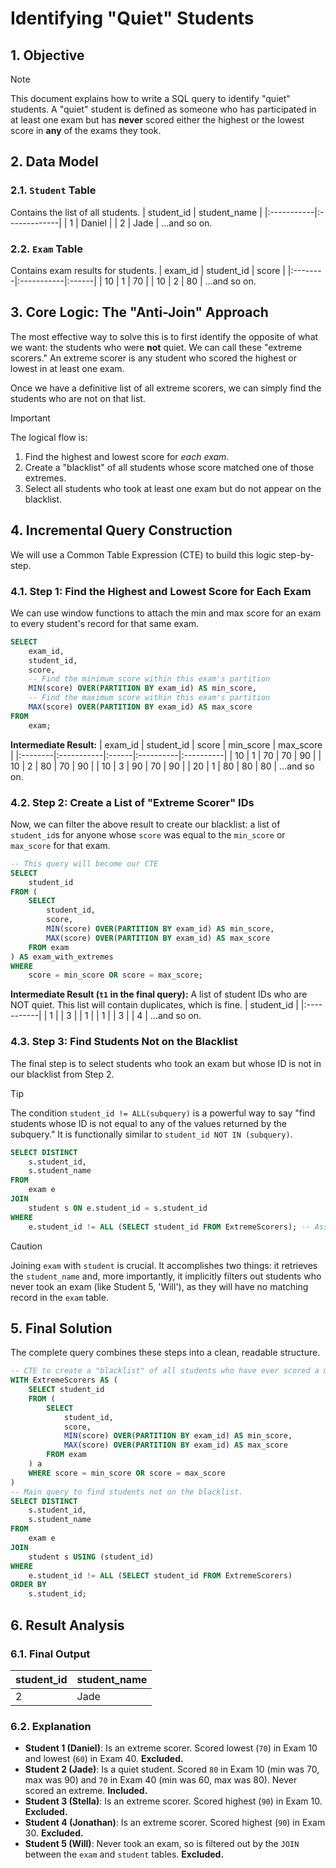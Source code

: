 # Identifying "Quiet" Students

## 1. Objective
> [!NOTE]
> This document explains how to write a SQL query to identify "quiet" students. A "quiet" student is defined as someone who has participated in at least one exam but has **never** scored either the highest or the lowest score in **any** of the exams they took.

## 2. Data Model

### 2.1. `Student` Table
Contains the list of all students.
| student_id | student_name |
|:-----------|:-------------|
| 1          | Daniel       |
| 2          | Jade         |
...and so on.

### 2.2. `Exam` Table
Contains exam results for students.
| exam_id | student_id | score |
|:--------|:-----------|:------|
| 10      | 1          | 70    |
| 10      | 2          | 80    |
...and so on.

## 3. Core Logic: The "Anti-Join" Approach
The most effective way to solve this is to first identify the opposite of what we want: the students who were **not** quiet. We can call these "extreme scorers." An extreme scorer is any student who scored the highest or lowest in at least one exam.

Once we have a definitive list of all extreme scorers, we can simply find the students who are not on that list.

> [!IMPORTANT]
> The logical flow is:
> 1.  Find the highest and lowest score for *each exam*.
> 2.  Create a "blacklist" of all students whose score matched one of those extremes.
> 3.  Select all students who took at least one exam but do not appear on the blacklist.

## 4. Incremental Query Construction
We will use a Common Table Expression (CTE) to build this logic step-by-step.

### 4.1. Step 1: Find the Highest and Lowest Score for Each Exam
We can use window functions to attach the min and max score for an exam to every student's record for that same exam.
```sql
SELECT
    exam_id,
    student_id,
    score,
    -- Find the minimum score within this exam's partition
    MIN(score) OVER(PARTITION BY exam_id) AS min_score,
    -- Find the maximum score within this exam's partition
    MAX(score) OVER(PARTITION BY exam_id) AS max_score
FROM
    exam;
```
**Intermediate Result:**
| exam_id | student_id | score | min_score | max_score |
|:--------|:-----------|:------|:----------|:----------|
| 10      | 1          | 70    | 70        | 90        |
| 10      | 2          | 80    | 70        | 90        |
| 10      | 3          | 90    | 70        | 90        |
| 20      | 1          | 80    | 80        | 80        |
...and so on.

### 4.2. Step 2: Create a List of "Extreme Scorer" IDs
Now, we can filter the above result to create our blacklist: a list of `student_id`s for anyone whose `score` was equal to the `min_score` or `max_score` for that exam.
```sql
-- This query will become our CTE
SELECT
    student_id
FROM (
    SELECT
        student_id,
        score,
        MIN(score) OVER(PARTITION BY exam_id) AS min_score,
        MAX(score) OVER(PARTITION BY exam_id) AS max_score
    FROM exam
) AS exam_with_extremes
WHERE
    score = min_score OR score = max_score;
```
**Intermediate Result (`t1` in the final query):** A list of student IDs who are NOT quiet. This list will contain duplicates, which is fine.
| student_id |
|:-----------|
| 1          |
| 3          |
| 1          |
| 1          |
| 3          |
| 4          |
...and so on.

### 4.3. Step 3: Find Students Not on the Blacklist
The final step is to select students who took an exam but whose ID is not in our blacklist from Step 2.
> [!TIP]
> The condition `student_id != ALL(subquery)` is a powerful way to say "find students whose ID is not equal to any of the values returned by the subquery." It is functionally similar to `student_id NOT IN (subquery)`.

```sql
SELECT DISTINCT
    s.student_id,
    s.student_name
FROM
    exam e
JOIN
    student s ON e.student_id = s.student_id
WHERE
    e.student_id != ALL (SELECT student_id FROM ExtremeScorers); -- Assumes CTE is named ExtremeScorers
```
> [!CAUTION]
> Joining `exam` with `student` is crucial. It accomplishes two things: it retrieves the `student_name` and, more importantly, it implicitly filters out students who never took an exam (like Student 5, 'Will'), as they will have no matching record in the `exam` table.

## 5. Final Solution
The complete query combines these steps into a clean, readable structure.
```sql
-- CTE to create a "blacklist" of all students who have ever scored a min or max.
WITH ExtremeScorers AS (
    SELECT student_id
    FROM (
        SELECT
            student_id,
            score,
            MIN(score) OVER(PARTITION BY exam_id) AS min_score,
            MAX(score) OVER(PARTITION BY exam_id) AS max_score
        FROM exam
    ) a
    WHERE score = min_score OR score = max_score
)
-- Main query to find students not on the blacklist.
SELECT DISTINCT
    s.student_id,
    s.student_name
FROM
    exam e
JOIN
    student s USING (student_id)
WHERE
    e.student_id != ALL (SELECT student_id FROM ExtremeScorers)
ORDER BY
    s.student_id;
```

## 6. Result Analysis

### 6.1. Final Output
| student_id | student_name |
|:-----------|:-------------|
| 2          | Jade         |

### 6.2. Explanation
*   **Student 1 (Daniel)**: Is an extreme scorer. Scored lowest (`70`) in Exam 10 and lowest (`60`) in Exam 40. **Excluded.**
*   **Student 2 (Jade)**: Is a quiet student. Scored `80` in Exam 10 (min was 70, max was 90) and `70` in Exam 40 (min was 60, max was 80). Never scored an extreme. **Included.**
*   **Student 3 (Stella)**: Is an extreme scorer. Scored highest (`90`) in Exam 10. **Excluded.**
*   **Student 4 (Jonathan)**: Is an extreme scorer. Scored highest (`90`) in Exam 30. **Excluded.**
*   **Student 5 (Will)**: Never took an exam, so is filtered out by the `JOIN` between the `exam` and `student` tables. **Excluded.**
